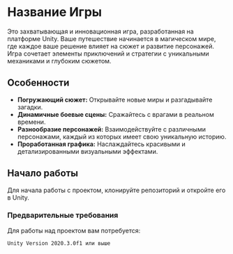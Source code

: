 # Название Игры

Это захватывающая и инновационная игра, разработанная на платформе Unity. Ваше путешествие начинается в магическом мире, где каждое ваше решение влияет на сюжет и развитие персонажей. Игра сочетает элементы приключений и стратегии с уникальными механиками и глубоким сюжетом.

## Особенности

- **Погружающий сюжет:** Открывайте новые миры и разгадывайте загадки.
- **Динамичные боевые сцены:** Сражайтесь с врагами в реальном времени.
- **Разнообразие персонажей:** Взаимодействуйте с различными персонажами, каждый из которых имеет свою уникальную историю.
- **Проработанная графика:** Наслаждайтесь красивыми и детализированными визуальными эффектами.

## Начало работы

Для начала работы с проектом, клонируйте репозиторий и откройте его в Unity.

### Предварительные требования

Для работы над проектом вам потребуется:

```bash
Unity Version 2020.3.0f1 или выше
